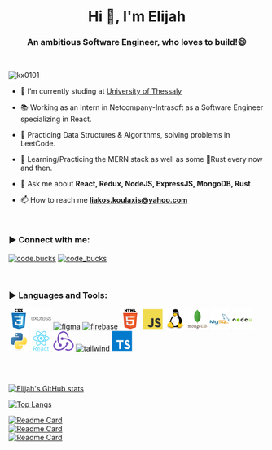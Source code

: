 <h1 align="center">Hi 👋, I'm Elijah</h1>
<h3 align="center">An ambitious Software Engineer, who loves to build!😄
</h3>

</br>
<p align="left"> <img src="https://komarev.com/ghpvc/?username=kx0101&label=Profile%20views&color=0e75b6&style=flat" alt="kx0101" /> </p>

- 🔭 I’m currently studing at [University of Thessaly](https://ds.uth.gr/)

- :books: Working as an Intern in Netcompany-Intrasoft as a Software Engineer specializing in React.

- :pencil: Practicing Data Structures & Algorithms, solving problems in LeetCode.

- :pencil: Learning/Practicing the MERN stack as well as some 🦀Rust every now and then.

- 💬 Ask me about **React, Redux, NodeJS, ExpressJS, MongoDB, Rust**

- 📫 How to reach me **liakos.koulaxis@yahoo.com**

</br>

<h3 align="left">▶ Connect with me:</h3>
<p align="left">
  <a href="https://www.instagram.com/liakoskx/" target="blank"><img align="center" src="https://github.com/rahuldkjain/github-profile-readme-generator/blob/master/src/images/icons/Social/instagram.svg" alt="code.bucks" height="30" width="40" /></a>
<a href="https://www.linkedin.com/in/elijah-koulaxiskx/" target="blank"><img align="center" src="https://github.com/rahuldkjain/github-profile-readme-generator/blob/master/src/images/icons/Social/linked-in-alt.svg" alt="code_bucks" height="30" width="40" /></a>


</p>
</br>

<h3 align="left">▶ Languages and Tools:</h3>
<p align="left">  <img src="https://raw.githubusercontent.com/devicons/devicon/master/icons/css3/css3-original-wordmark.svg" alt="css3" width="40" height="40"/> </a> </a> <a href="https://expressjs.com" target="_blank"> <img src="https://raw.githubusercontent.com/devicons/devicon/master/icons/express/express-original-wordmark.svg" alt="express" width="40" height="40"/> </a> <a href="https://www.figma.com/" target="_blank"> <img src="https://www.vectorlogo.zone/logos/figma/figma-icon.svg" alt="figma" width="40" height="40"/> </a> <a href="https://firebase.google.com/" target="_blank"> <img src="https://www.vectorlogo.zone/logos/firebase/firebase-icon.svg" alt="firebase" width="40" height="40"/> </a> <a href="https://www.w3.org/html/" target="_blank"> <img src="https://raw.githubusercontent.com/devicons/devicon/master/icons/html5/html5-original-wordmark.svg" alt="html5" width="40" height="40"/> </a> <a href="https://developer.mozilla.org/en-US/docs/Web/JavaScript" target="_blank"> <img src="https://raw.githubusercontent.com/devicons/devicon/master/icons/javascript/javascript-original.svg" alt="javascript" width="40" height="40"/> </a> <a href="https://www.linux.org/" target="_blank"> <img src="https://raw.githubusercontent.com/devicons/devicon/master/icons/linux/linux-original.svg" alt="linux" width="40" height="40"/> </a> <a href="https://www.mongodb.com/" target="_blank"> <img src="https://raw.githubusercontent.com/devicons/devicon/master/icons/mongodb/mongodb-original-wordmark.svg" alt="mongodb" width="40" height="40"/> </a> <a href="https://www.mysql.com/" target="_blank"> <img src="https://raw.githubusercontent.com/devicons/devicon/master/icons/mysql/mysql-original-wordmark.svg" alt="mysql" width="40" height="40"/> </a> <a href="https://nodejs.org" target="_blank"> <img src="https://raw.githubusercontent.com/devicons/devicon/master/icons/nodejs/nodejs-original-wordmark.svg" alt="nodejs" width="40" height="40"/> </a> <a href="https://www.python.org" target="_blank"> <img src="https://raw.githubusercontent.com/devicons/devicon/master/icons/python/python-original.svg" alt="python" width="40" height="40"/> </a> <a href="https://reactjs.org/" target="_blank"> <img src="https://raw.githubusercontent.com/devicons/devicon/master/icons/react/react-original-wordmark.svg" alt="react" width="40" height="40"/> </a> <a href="https://redux.js.org" target="_blank"> <img src="https://raw.githubusercontent.com/devicons/devicon/master/icons/redux/redux-original.svg" alt="redux" width="40" height="40"/> </a> <a href="https://tailwindcss.com/" target="_blank"> <img src="https://www.vectorlogo.zone/logos/tailwindcss/tailwindcss-icon.svg" alt="tailwind" width="40" height="40"/> </a> <a href="https://www.typescriptlang.org/" target="_blank"> <img src="https://raw.githubusercontent.com/devicons/devicon/master/icons/typescript/typescript-original.svg" alt="typescript" width="40" height="40"/> </a> </p>

</br>
</br>

[![Elijah's GitHub stats](https://github-readme-stats.vercel.app/api?username=kx0101&show_icons=true&theme=dark)](https://github.com/kx0101/github-readme-stats)

[![Top Langs](https://github-readme-stats.vercel.app/api/top-langs/?username=kx0101&layout=compact&theme=dark)](https://github.com/kx0101/github-readme-stats)

[![Readme Card](https://github-readme-stats.vercel.app/api/pin/?username=kx0101&repo=pizzawebsite-main&theme=dark&langs_count=3)](https://github.com/kx0101/pizzawebsite-main)       
[![Readme Card](https://github-readme-stats.vercel.app/api/pin/?username=kx0101&repo=Real-Estate-Marketplace&theme=dark&langs_count=3)](https://github.com/kx0101/Real-Estate-Marketplace) <br />
[![Readme Card](https://github-readme-stats.vercel.app/api/pin/?username=kx0101&repo=eshop-sxolh&theme=dark&langs_count=3)](https://github.com/kx0101/eshop-sxolh)

</br>
